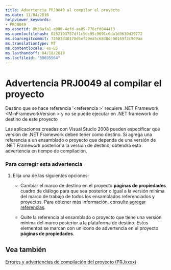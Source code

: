 ```yaml
---
title: Advertencia PRJ0049 al compilar el proyecto
ms.date: 11/04/2016
helpviewer_keywords:
- PRJ0049
ms.assetid: 8b38afa1-e080-4efd-ae89-776cfd044413
ms.openlocfilehash: 0252103757df1c5dc95c9691c6da1d3630d29772
ms.sourcegitcommit: 72583d30170d6ef29ea5c6848dc00169f2c909aa
ms.translationtype: MT
ms.contentlocale: es-ES
ms.lasthandoff: 04/18/2019
ms.locfileid: "59035564"
---
```

# <a name="project-build-warning-prj0049"></a>Advertencia PRJ0049 al compilar el proyecto

Destino que se hace referencia '\<referencia >' requiere .NET Framework \<MinFrameworkVersion > y no se puede ejecutar en .NET framework de destino de este proyecto

Las aplicaciones creadas con Visual Studio 2008 pueden especificar qué versión de .NET Framework deben tener como destino. Si agrega una referencia a un ensamblado o proyecto que dependa de una versión de .NET Framework posterior a la versión de destino, obtendrá esta advertencia en tiempo de compilación.

### <a name="to-correct-this-warning"></a>Para corregir esta advertencia

1. Elija una de las siguientes opciones:

   - Cambiar el marco de destino en el proyecto **páginas de propiedades** cuadro de diálogo para que sea posterior o igual a la versión mínima del marco de trabajo de todos los ensamblados referenciados y proyectos. Para obtener más información, consulte [agregar referencias](../../build/adding-references-in-visual-cpp-projects.md).

   - Quite la referencia al ensamblado o proyecto que tiene una versión mínima del marco posterior a la plataforma de destino. Estos elementos se marcan con un icono de advertencia en el proyecto **páginas de propiedades**.

## <a name="see-also"></a>Vea también

[Errores y advertencias de compilación del proyecto (PRJxxxx)](../../error-messages/tool-errors/project-build-errors-and-warnings-prjxxxx.md)